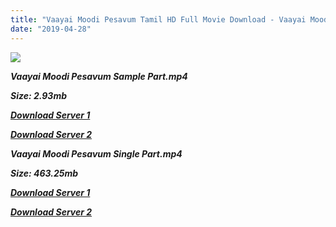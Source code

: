 ```yaml
---
title: "Vaayai Moodi Pesavum Tamil HD Full Movie Download - Vaayai Moodi Pesavum Tamil HD Movie Download"
date: "2019-04-28"
---
```


![](https://images.moviebuff.com/321d9818-261a-4202-92cb-a6f997e89ee2?w=1000)

**_Vaayai Moodi Pesavum Sample Part.mp4_**

**_Size: 2.93mb_**

**_[Download Server 1](http://dl2.tamilsrcg.xyz/load/2014/Vaayai{18b9e36be58349bcedc591cb24b1d58373c4fcb8ec6c90ee99c2d93b5f4aedc9}20Moodi{18b9e36be58349bcedc591cb24b1d58373c4fcb8ec6c90ee99c2d93b5f4aedc9}20Pesavum/Vaayai{18b9e36be58349bcedc591cb24b1d58373c4fcb8ec6c90ee99c2d93b5f4aedc9}20Moodi{18b9e36be58349bcedc591cb24b1d58373c4fcb8ec6c90ee99c2d93b5f4aedc9}20Pesavum{18b9e36be58349bcedc591cb24b1d58373c4fcb8ec6c90ee99c2d93b5f4aedc9}20HDRip/Vaayai{18b9e36be58349bcedc591cb24b1d58373c4fcb8ec6c90ee99c2d93b5f4aedc9}20Moodi{18b9e36be58349bcedc591cb24b1d58373c4fcb8ec6c90ee99c2d93b5f4aedc9}20Pesavum{18b9e36be58349bcedc591cb24b1d58373c4fcb8ec6c90ee99c2d93b5f4aedc9}20704x300/Vaayai{18b9e36be58349bcedc591cb24b1d58373c4fcb8ec6c90ee99c2d93b5f4aedc9}20Moodi{18b9e36be58349bcedc591cb24b1d58373c4fcb8ec6c90ee99c2d93b5f4aedc9}20Pesavum{18b9e36be58349bcedc591cb24b1d58373c4fcb8ec6c90ee99c2d93b5f4aedc9}20(2014){18b9e36be58349bcedc591cb24b1d58373c4fcb8ec6c90ee99c2d93b5f4aedc9}20HDRip{18b9e36be58349bcedc591cb24b1d58373c4fcb8ec6c90ee99c2d93b5f4aedc9}20Sample{18b9e36be58349bcedc591cb24b1d58373c4fcb8ec6c90ee99c2d93b5f4aedc9}20HD.mp4)_**

**_[Download Server 2](http://dl2.tamilsrcg.xyz/load/2014/Vaayai{18b9e36be58349bcedc591cb24b1d58373c4fcb8ec6c90ee99c2d93b5f4aedc9}20Moodi{18b9e36be58349bcedc591cb24b1d58373c4fcb8ec6c90ee99c2d93b5f4aedc9}20Pesavum/Vaayai{18b9e36be58349bcedc591cb24b1d58373c4fcb8ec6c90ee99c2d93b5f4aedc9}20Moodi{18b9e36be58349bcedc591cb24b1d58373c4fcb8ec6c90ee99c2d93b5f4aedc9}20Pesavum{18b9e36be58349bcedc591cb24b1d58373c4fcb8ec6c90ee99c2d93b5f4aedc9}20HDRip/Vaayai{18b9e36be58349bcedc591cb24b1d58373c4fcb8ec6c90ee99c2d93b5f4aedc9}20Moodi{18b9e36be58349bcedc591cb24b1d58373c4fcb8ec6c90ee99c2d93b5f4aedc9}20Pesavum{18b9e36be58349bcedc591cb24b1d58373c4fcb8ec6c90ee99c2d93b5f4aedc9}20704x300/Vaayai{18b9e36be58349bcedc591cb24b1d58373c4fcb8ec6c90ee99c2d93b5f4aedc9}20Moodi{18b9e36be58349bcedc591cb24b1d58373c4fcb8ec6c90ee99c2d93b5f4aedc9}20Pesavum{18b9e36be58349bcedc591cb24b1d58373c4fcb8ec6c90ee99c2d93b5f4aedc9}20(2014){18b9e36be58349bcedc591cb24b1d58373c4fcb8ec6c90ee99c2d93b5f4aedc9}20HDRip{18b9e36be58349bcedc591cb24b1d58373c4fcb8ec6c90ee99c2d93b5f4aedc9}20Sample{18b9e36be58349bcedc591cb24b1d58373c4fcb8ec6c90ee99c2d93b5f4aedc9}20HD.mp4)_**

**_Vaayai Moodi Pesavum Single Part.mp4_**

**_Size: 463.25mb_**

**_[Download Server 1](http://dl2.tamilsrcg.xyz/load/2014/Vaayai{18b9e36be58349bcedc591cb24b1d58373c4fcb8ec6c90ee99c2d93b5f4aedc9}20Moodi{18b9e36be58349bcedc591cb24b1d58373c4fcb8ec6c90ee99c2d93b5f4aedc9}20Pesavum/Vaayai{18b9e36be58349bcedc591cb24b1d58373c4fcb8ec6c90ee99c2d93b5f4aedc9}20Moodi{18b9e36be58349bcedc591cb24b1d58373c4fcb8ec6c90ee99c2d93b5f4aedc9}20Pesavum{18b9e36be58349bcedc591cb24b1d58373c4fcb8ec6c90ee99c2d93b5f4aedc9}20HDRip/Vaayai{18b9e36be58349bcedc591cb24b1d58373c4fcb8ec6c90ee99c2d93b5f4aedc9}20Moodi{18b9e36be58349bcedc591cb24b1d58373c4fcb8ec6c90ee99c2d93b5f4aedc9}20Pesavum{18b9e36be58349bcedc591cb24b1d58373c4fcb8ec6c90ee99c2d93b5f4aedc9}20704x300/Vaayai{18b9e36be58349bcedc591cb24b1d58373c4fcb8ec6c90ee99c2d93b5f4aedc9}20Moodi{18b9e36be58349bcedc591cb24b1d58373c4fcb8ec6c90ee99c2d93b5f4aedc9}20Pesavum{18b9e36be58349bcedc591cb24b1d58373c4fcb8ec6c90ee99c2d93b5f4aedc9}20(2014){18b9e36be58349bcedc591cb24b1d58373c4fcb8ec6c90ee99c2d93b5f4aedc9}20HDRip{18b9e36be58349bcedc591cb24b1d58373c4fcb8ec6c90ee99c2d93b5f4aedc9}20HD.mp4)_**

**_[Download Server 2](http://dl2.tamilsrcg.xyz/load/2014/Vaayai{18b9e36be58349bcedc591cb24b1d58373c4fcb8ec6c90ee99c2d93b5f4aedc9}20Moodi{18b9e36be58349bcedc591cb24b1d58373c4fcb8ec6c90ee99c2d93b5f4aedc9}20Pesavum/Vaayai{18b9e36be58349bcedc591cb24b1d58373c4fcb8ec6c90ee99c2d93b5f4aedc9}20Moodi{18b9e36be58349bcedc591cb24b1d58373c4fcb8ec6c90ee99c2d93b5f4aedc9}20Pesavum{18b9e36be58349bcedc591cb24b1d58373c4fcb8ec6c90ee99c2d93b5f4aedc9}20HDRip/Vaayai{18b9e36be58349bcedc591cb24b1d58373c4fcb8ec6c90ee99c2d93b5f4aedc9}20Moodi{18b9e36be58349bcedc591cb24b1d58373c4fcb8ec6c90ee99c2d93b5f4aedc9}20Pesavum{18b9e36be58349bcedc591cb24b1d58373c4fcb8ec6c90ee99c2d93b5f4aedc9}20704x300/Vaayai{18b9e36be58349bcedc591cb24b1d58373c4fcb8ec6c90ee99c2d93b5f4aedc9}20Moodi{18b9e36be58349bcedc591cb24b1d58373c4fcb8ec6c90ee99c2d93b5f4aedc9}20Pesavum{18b9e36be58349bcedc591cb24b1d58373c4fcb8ec6c90ee99c2d93b5f4aedc9}20(2014){18b9e36be58349bcedc591cb24b1d58373c4fcb8ec6c90ee99c2d93b5f4aedc9}20HDRip{18b9e36be58349bcedc591cb24b1d58373c4fcb8ec6c90ee99c2d93b5f4aedc9}20HD.mp4)_**
